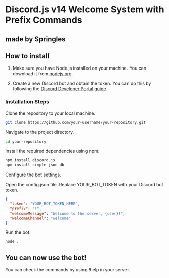 # Discord.js v14 Welcome System with Prefix Commands

made by Springles
---

## How to install

1. Make sure you have Node.js installed on your machine. You can download it from [nodejs.org](https://nodejs.org/).

2. Create a new Discord bot and obtain the token. You can do this by following the [Discord Developer Portal guide](https://discord.com/developers/docs/intro).

### Installation Steps

Clone the repository to your local machine.
```bash
git clone https://github.com/your-username/your-repository.git
```

Navigate to the project directory.
```bash
cd your-repository
```
Install the required dependencies using npm.

```bash
npm install discord.js
npm install simple-json-db
```
Configure the bot settings.

Open the config.json file.
Replace YOUR_BOT_TOKEN with your Discord bot token.

```json
{
  "token": "YOUR_BOT_TOKEN_HERE",
  "prefix": "!",
  "welcomeMessage": "Welcome to the server, {user}!",
  "welcomeChannel": "welcome"
}
```
Run the bot.

```bash
node .
```
You can now use the bot!
---
You can check the commands by using !help in your server.
